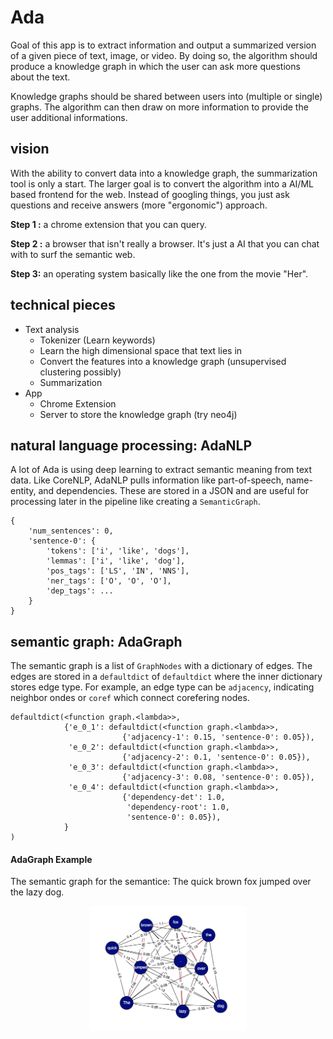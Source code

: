# Ada

Goal of this app is to extract information and output a summarized version of a given piece of text, image, or video. By doing so, the algorithm should produce a knowledge graph in which the user can ask more questions about the text.

Knowledge graphs should be shared between users into (multiple or single) graphs. The algorithm can then draw on more information to provide the user additional informations.

## vision
With the ability to convert data into a knowledge graph, the summarization tool is only a start. The larger goal is to convert the algorithm into a AI/ML based frontend for the web. Instead of googling things, you just ask questions and receive answers (more "ergonomic") approach.

**Step 1 :** a chrome extension that you can query.

**Step 2 :** a browser that isn't really a browser. It's just a AI that you can chat with to surf the semantic web.

**Step 3:** an operating system basically like the one from the movie "Her".

## technical pieces
- Text analysis
	- Tokenizer (Learn keywords)
	- Learn the high dimensional space that text lies in
	- Convert the features into a knowledge graph (unsupervised clustering possibly)
	- Summarization
- App
	- Chrome Extension
	- Server to store the knowledge graph (try neo4j)

## natural language processing: AdaNLP
A lot of Ada is using deep learning to extract semantic meaning from text data. Like CoreNLP, AdaNLP pulls information like part-of-speech, name-entity, and dependencies. These are stored in a JSON and are useful for processing later in the pipeline like creating a `SemanticGraph`.

```
{
	'num_sentences': 0,
	'sentence-0': {
		'tokens': ['i', 'like', 'dogs'],
		'lemmas': ['i', 'like', 'dog'],
		'pos_tags': ['LS', 'IN', 'NNS'],
		'ner_tags': ['O', 'O', 'O'],
		'dep_tags': ...
	}
}
```

## semantic graph: AdaGraph
The semantic graph is a list of `GraphNodes` with a dictionary of edges. The edges are stored in a `defaultdict` of `defaultdict` where the inner dictionary stores edge type. For example, an edge type can be `adjacency`, indicating neighbor ondes or `coref` which connect corefering nodes.

```
defaultdict(<function graph.<lambda>>,
            {'e_0_1': defaultdict(<function graph.<lambda>>,
                         {'adjacency-1': 0.15, 'sentence-0': 0.05}),
             'e_0_2': defaultdict(<function graph.<lambda>>,
                         {'adjacency-2': 0.1, 'sentence-0': 0.05}),
             'e_0_3': defaultdict(<function graph.<lambda>>,
                         {'adjacency-3': 0.08, 'sentence-0': 0.05}),
             'e_0_4': defaultdict(<function graph.<lambda>>,
                         {'dependency-det': 1.0,
                          'dependency-root': 1.0,
                          'sentence-0': 0.05}),
       	    }
)
```

#### AdaGraph Example
The semantic graph for the semantice: The quick brown fox jumped over the lazy dog.

<div style='text-align: center; margin: 0 auto;'>
    <img src="./example_graph.png" width="50%">
</div>


